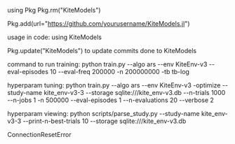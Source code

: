 using Pkg
Pkg.rm("KiteModels")

Pkg.add(url="https://github.com/yourusername/KiteModels.jl")

usage in code:
using KiteModels

Pkg.update("KiteModels") to update commits done to KiteModels


command to run training:
python train.py --algo ars --env KiteEnv-v3 --eval-episodes 10 --eval-freq 200000 -n 200000000 -tb tb-log


hyperparam tuning:
python train.py --algo ars --env KiteEnv-v3 -optimize --study-name kite_env-v3-3 --storage sqlite:///kite_env-v3.db --n-trials 1000 --n-jobs 1 -n 500000 --eval-episodes 1 --n-evaluations 20 --verbose 2

hyperparam viewing:
python scripts/parse_study.py --study-name kite_env-v3-3 --print-n-best-trials 10 --storage sqlite:///kite_env-v3.db


ConnectionResetError